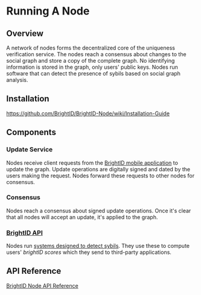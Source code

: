# Running A Node
## Overview
A network of nodes forms the decentralized core of the uniqueness verification service. The nodes reach a consensus about changes to the social graph and store a copy of the complete graph. No identifying information is stored in the graph, only users' public keys. Nodes run software that can detect the presence of sybils based on social graph analysis.
## Installation
https://github.com/BrightID/BrightID-Node/wiki/Installation-Guide
## Components
### Update Service
Nodes receive client requests from the [BrightID mobile application](https://github.com/BrightID/BrightID) to update the graph. Update operations are digitally signed and dated by the users making the request. Nodes forward these requests to other nodes for consensus.
### Consensus
Nodes reach a consensus about signed update operations. Once it's clear that all nodes will accept an update, it's applied to the graph.
### [BrightID API](https://github.com/BrightID/BrightID-API)
Nodes run [systems designed to detect sybils](https://github.com/BrightID/BrightID-Node/wiki/Anti-Sybil-Systems). They use these to compute users' _brightID scores_ which they send to third-party applications.
## API Reference
[BrightID Node API Reference](https://github.com/BrightID/BrightID-Node/wiki/API-Reference)
